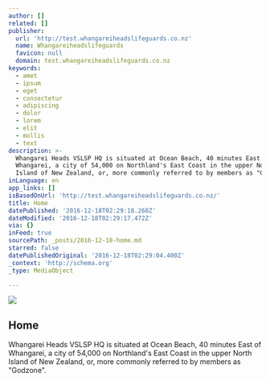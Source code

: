 ```yaml
---
author: []
related: []
publisher:
  url: 'http://test.whangareiheadslifeguards.co.nz'
  name: Whangareiheadslifeguards
  favicon: null
  domain: test.whangareiheadslifeguards.co.nz
keywords:
  - amet
  - ipsum
  - eget
  - consectetur
  - adipiscing
  - dolor
  - lorem
  - elit
  - mollis
  - text
description: >-
  Whangarei Heads VSLSP HQ is situated at Ocean Beach, 40 minutes East of
  Whangarei, a city of 54,000 on Northland's East Coast in the upper North
  Island of New Zealand, or, more commonly referred to by members as "Godzone".
inLanguage: en
app_links: []
isBasedOnUrl: 'http://test.whangareiheadslifeguards.co.nz/'
title: Home
datePublished: '2016-12-18T02:29:18.268Z'
dateModified: '2016-12-18T02:29:17.472Z'
via: {}
inFeed: true
sourcePath: _posts/2016-12-18-home.md
starred: false
datePublishedOriginal: '2016-12-18T02:29:04.400Z'
_context: 'http://schema.org'
_type: MediaObject

---
```

<article style=""><img src="https://imgflo.herokuapp.com/graph/2b2431f8e7ba7b0/1876b3907e4ea380315d13d056d05a8e/noop.png?input=http%3A%2F%2Ftest.whangareiheadslifeguards.co.nz%2Fwp-content%2Fuploads%2F2014%2F10%2FSLSCNZ_LOGO.png" /><h1>Home</h1><p>Whangarei Heads VSLSP HQ is situated at Ocean Beach, 40 minutes East of Whangarei, a city of 54,000 on Northland's East Coast in the upper North Island of New Zealand, or, more commonly referred to by members as "Godzone".</p></article>